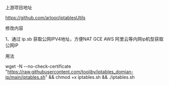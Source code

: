 上游项目地址

https://github.com/arloor/iptablesUtils

修改内容

1、通过 ip.sb 获取公网IPV4地址，方便NAT GCE AWS 阿里云等内网ip机型获取公网IP

用法

wget -N --no-check-certificate "https://raw.githubusercontent.com/tooiiby/iptables_domian-ip/main/iptables.sh" && chmod +x iptables.sh && ./iptables.sh
